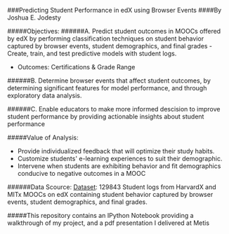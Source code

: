 ###Predicting Student Performance in edX using Browser Events
####By Joshua E. Jodesty

#####Objectives:
######A. Predict student outcomes in MOOCs offered by edX by performing classification techniques on student behavior captured by browser events, student demographics, and final grades - Create, train, and test predictive models with student logs.
* Outcomes: Certifications & Grade Range

######B. Determine browser events that affect student outcomes, by determining significant features for model performance, and through exploratory data analysis.

######C. Enable educators to make more informed descision to improve student performance by providing actionable insights about student performance

#####Value of Analysis:
* Provide individualized feedback that will optimize their study habits.
* Customize students' e-learning experiences to suit their demographic.
* Intervene when students are exhibiting behavior and fit demographics conducive to negative outcomes in a MOOC

######Data Scource:
[Dataset](https://dataverse.harvard.edu/dataset.xhtml?persistentId=doi:10.7910/DVN/26147): 129843 Student logs from HarvardX and MITx MOOCs on edX containing student behavior captured by browser events, student demographics, and final grades.

#####This repository contains an IPython Notebook providing a walkthrough of my project, and a pdf presentation I delivered at Metis
